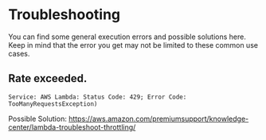 # Troubleshooting

You can find some general execution errors and possible solutions here. Keep in mind that the error you get may not be limited to these common use cases.

## Rate exceeded.

    Service: AWS Lambda: Status Code: 429; Error Code: TooManyRequestsException)

Possible Solution:
https://aws.amazon.com/premiumsupport/knowledge-center/lambda-troubleshoot-throttling/
